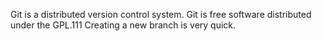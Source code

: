 Git is a distributed version control system.
Git is free software distributed under the GPL.111
Creating a new branch is very quick.